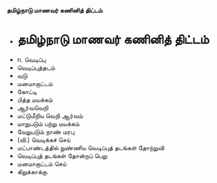 **தமிழ்நாடு மாணவர் கணினித் திட்டம்**
- # தமிழ்நாடு மாணவர் கணினித் திட்டம்
- n. வெடிப்பு
- வெடிப்புத்தடம்
- வடு
- மனமாறாட்டம்
- கோட்டி
- பித்த மயக்கம்
- ஆர்வவெறி
- மட்டுமீறிய வெறி ஆர்வம்
- மாறுபடும் பற்று மயக்கம்
- வேறுபடும் நாண் மரபு
- (வி.) வெடிக்கச் செய்
- மட்பாண்டத்தில் நுண்ணிய வெடிப்புத் தடங்கள் தோற்றுவி
- வெடிப்புத் தடங்கள் தோன்றப் பெறு
- மனமாறாட்டம் செய்
- கிறுக்காக்கு.

